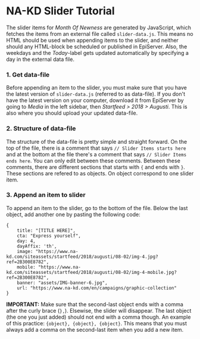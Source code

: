 # NA-KD Slider Tutorial
The slider items for *Month Of Newness* are generated by JavaScript, which fetches the items from an external file called `slider-data.js`. This means no HTML should be used when appending items to the slider, and neither should any HTML-block be scheduled or published in EpiServer. Also, the weekdays and the *Today*-label gets updated automatically by specifying a day in the external data file.

### 1. Get data-file
Before appending an item to the slider, you must make sure that you have the latest version of `slider-data.js` (referred to as data-file). If you don't have the latest version on your computer, download it from EpiServer by going to *Media* in the left sidebar, then *Startfeed > 2018 > Augusti*. This is also where you should upload your updated data-file.

### 2. Structure of data-file
The structure of the data-file is pretty simple and straight forward. On the top of the file, there is a comment that says `// Slider Items starts here` and at the bottom at the file there's a comment that says `// Slider Items ends here`. You can only edit between these comments. Between these comments, there are different sections that starts with `{` and ends with `}`. These sections are refered to as objects. On object correspond to one slider item.

### 3. Append an item to slider
To append an item to the slider, go to the bottom of the file. Below the last object, add another one by pasting the following code: 
```
{
    title: "[TITLE HERE]",
    cta: "Express yourself",
    day: 4,
    dayAffix: 'th',
    image: "https://www.na-kd.com/siteassets/startfeed/2018/augusti/08-02/img-4.jpg?ref=2B300E8782",
    mobile: "https://www.na-kd.com/siteassets/startfeed/2018/augusti/08-02/img-4-mobile.jpg?ref=2B300E8782",
    banner: "assets/IMG-banner-6.jpg",
    url: "https://www.na-kd.com/en/campaigns/graphic-collection"
}
```

**IMPORTANT:** Make sure that the second-last object ends with a comma after the curly brace (`},`). Elsewise, the slider will disappear. The last object (the one you just added) should not end with a comma though.
An example of this practice: `{object}, {object}, {object}`. This means that you must always add a comma on the second-last item when you add a new item.

